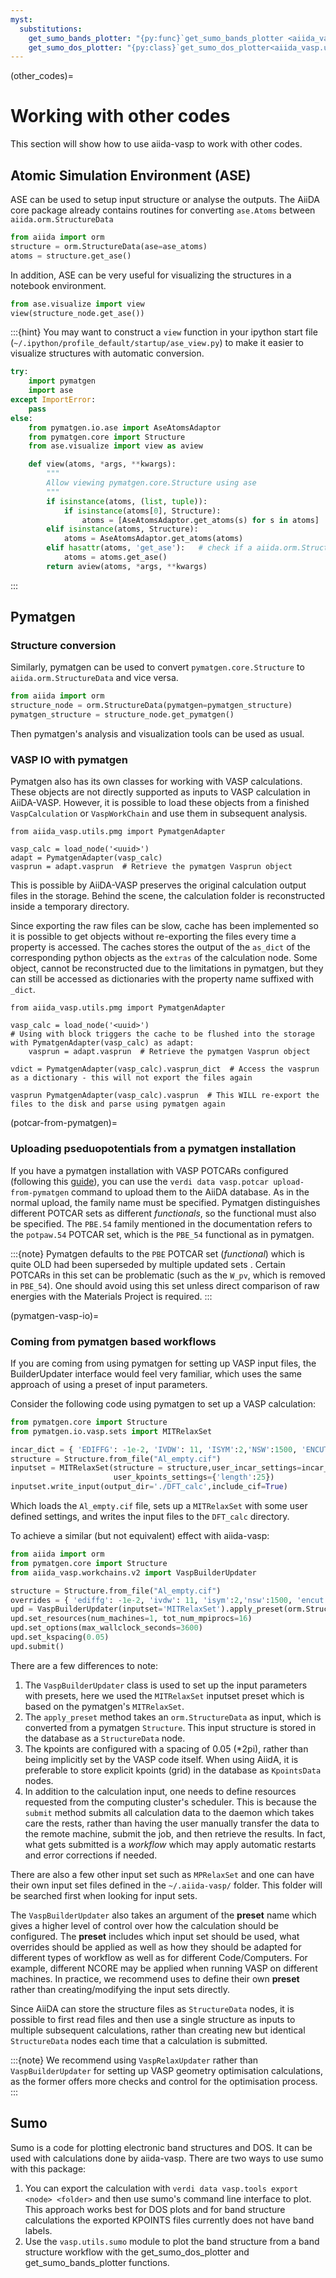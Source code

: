 ```yaml
---
myst:
  substitutions:
    get_sumo_bands_plotter: "{py:func}`get_sumo_bands_plotter <aiida_vasp.utils.sumo.get_sumo_bands_plotter>`"
    get_sumo_dos_plotter: "{py:class}`get_sumo_dos_plotter<aiida_vasp.utils.sumo.get_sumo_dos_plotter>`"
---
```


(other_codes)=
# Working with other codes

This section will show how to use aiida-vasp to work with other codes.

## Atomic Simulation Environment (ASE)

ASE can be used to setup input structure or analyse the outputs. The AiiDA core package
already contains routines for converting `ase.Atoms` between `aiida.orm.StructureData`

```python
from aiida import orm
structure = orm.StructureData(ase=ase_atoms)
atoms = structure.get_ase()
```

In addition, ASE can be very useful for visualizing the structures in a notebook environment.

```python
from ase.visualize import view
view(structure_node.get_ase())
```

:::{hint}
You may want to construct a `view` function in your ipython start file (`~/.ipython/profile_default/startup/ase_view.py`) to make it easier to visualize structures with automatic conversion.

```python
try:
    import pymatgen
    import ase
except ImportError:
    pass
else:
    from pymatgen.io.ase import AseAtomsAdaptor
    from pymatgen.core import Structure
    from ase.visualize import view as aview

    def view(atoms, *args, **kwargs):
        """
        Allow viewing pymatgen.core.Structure using ase
        """
        if isinstance(atoms, (list, tuple)):
            if isinstance(atoms[0], Structure):
                atoms = [AseAtomsAdaptor.get_atoms(s) for s in atoms]
        elif isinstance(atoms, Structure):
            atoms = AseAtomsAdaptor.get_atoms(atoms)
        elif hasattr(atoms, 'get_ase'):   # check if a aiida.orm.StructureData
            atoms = atoms.get_ase()
        return aview(atoms, *args, **kwargs)
```

:::


## Pymatgen

### Structure conversion

Similarly, pymatgen can be used to convert `pymatgen.core.Structure` to `aiida.orm.StructureData` and vice versa.

```python
from aiida import orm
structure_node = orm.StructureData(pymatgen=pymatgen_structure)
pymatgen_structure = structure_node.get_pymatgen()
```

Then pymatgen's analysis and visualization tools can be used as usual.

### VASP IO with pymatgen

Pymatgen also has its own classes for working with VASP calculations. These objects are not directly supported as inputs to VASP calculation in AiiDA-VASP.
However, it is possible to load these objects from a finished `VaspCalculation` or `VaspWorkChain` and use them in subsequent analysis.

```
from aiida_vasp.utils.pmg import PymatgenAdapter

vasp_calc = load_node('<uuid>')
adapt = PymatgenAdapter(vasp_calc)
vasprun = adapt.vasprun  # Retrieve the pymatgen Vasprun object
```

This is possible by AiiDA-VASP preserves the original calculation output files in the storage.
Behind the scene, the calculation folder is reconstructed inside a temporary directory.

Since exporting the raw files can be slow, cache has been implemented so it is possible to get objects without re-exporting the files every time a property is accessed.
The caches stores the output of the `as_dict` of the corresponding python objects as the `extras` of the calculation node.
Some object, cannot be reconstructed due to the limitations in pymatgen, but they can still be accessed as dictionaries with the property name suffixed with `_dict`.

```
from aiida_vasp.utils.pmg import PymatgenAdapter

vasp_calc = load_node('<uuid>')
# Using with block triggers the cache to be flushed into the storage
with PymatgenAdapter(vasp_calc) as adapt:
    vasprun = adapt.vasprun  # Retrieve the pymatgen Vasprun object

vdict = PymatgenAdapter(vasp_calc).vasprun_dict  # Access the vasprun as a dictionary - this will not export the files again

vasprun PymatgenAdapter(vasp_calc).vasprun  # This WILL re-export the files to the disk and parse using pymatgen again
```

(potcar-from-pymatgen)=
### Uploading pseduopotentials from a pymatgen installation

If you have a pymatgen installation with VASP POTCARs configured (following this [guide](https://pymatgen.org/installation.html#potcar-setup)), you can use the `verdi data vasp.potcar upload-from-pymatgen` command to upload them to the AiiDA database.
As in the normal upload, the family name must be specified.
Pymatgen distinguishes different POTCAR sets as different *functionals*, so the functional must also be specified.
The `PBE.54` family mentioned in the documentation refers to the `potpaw.54` POTCAR set, which is the `PBE_54` functional as in pymatgen.

:::{note}
Pymatgen defaults to the `PBE` POTCAR set (*functional*) which is quite OLD had been superseded by multiple updated sets .
Certain POTCARs in this set can be problematic (such as the `W_pv`, which is removed in `PBE_54`).
One should avoid using this set unless direct comparison of raw energies with the Materials Project is required.
:::



(pymatgen-vasp-io)=
### Coming from pymatgen based workflows

If you are coming from using pymatgen for setting up VASP input files, the BuilderUpdater interface would feel
very familiar, which uses the same approach of using a preset of input parameters.

Consider the following code using pymatgen to set up a VASP calculation:

```python
from pymatgen.core import Structure
from pymatgen.io.vasp.sets import MITRelaxSet

incar_dict = { 'EDIFFG': -1e-2, 'IVDW': 11, 'ISYM':2,'NSW':1500, 'ENCUT':520}
structure = Structure.from_file("Al_empty.cif")
inputset = MITRelaxSet(structure = structure,user_incar_settings=incar_dict,
                       user_kpoints_settings={'length':25})
inputset.write_input(output_dir='./DFT_calc',include_cif=True)
```

Which loads the `Al_empty.cif` file, sets up a `MITRelaxSet` with some user defined settings, and writes the input files to the `DFT_calc` directory.

To achieve a similar (but not equivalent) effect with aiida-vasp:

```python
from aiida import orm
from pymatgen.core import Structure
from aiida_vasp.workchains.v2 import VaspBuilderUpdater

structure = Structure.from_file("Al_empty.cif")
overrides = { 'ediffg': -1e-2, 'ivdw': 11, 'isym':2,'nsw':1500, 'encut':520}
upd = VaspBuilderUpdater(inputset='MITRelaxSet').apply_preset(orm.StructureData(pymatgen=structure), code='vasp-6.4.2@localhost', overrides=overrides)
upd.set_resources(num_machines=1, tot_num_mpiprocs=16)
upd.set_options(max_wallclock_seconds=3600)
upd.set_kspacing(0.05)
upd.submit()
```

There are a few differences to note:

1. The `VaspBuilderUpdater` class is used to set up the input parameters with presets, here we used the `MITRelaxSet` inputset preset which is based on the pymatgen's `MITRelaxSet`.
2. The `apply_preset` method takes an `orm.StructureData` as input, which is converted from a pymatgen `Structure`. This input structure is stored in the database as a `StructureData` node.
3. The kpoints are configured with a spacing of 0.05 (*2pi), rather than being implicitly set by the VASP code itself. When using AiidA, it is preferable to store explicit kpoints (grid) in the database as `KpointsData` nodes.
4. In addition to the calculation input, one needs to define resources requested from the computing cluster's scheduler. This is because the `submit` method submits all calculation data to the daemon which takes care the rests, rather than having the user manually transfer the data to the remote machine, submit the job, and then retrieve the results. In fact, what gets submitted is a *workflow* which may apply automatic restarts and error corrections if needed.

There are also a few other input set such as `MPRelaxSet` and one can have their own input set files defined in the `~/.aiida-vasp/` folder. This folder will be searched first when looking for input sets.

The `VaspBuilderUpdater` also takes an argument of the **preset** name which gives a higher level of control over how the calculation
should be configured. The **preset** includes which input set should be used, what overrides should be applied as well as how they should be adapted for different types of workflow as well as for different Code/Computers.
For example, different NCORE may be applied when running VASP on different machines.
In practice, we recommend uses to define their own **preset** rather than creating/modifying the input sets directly.

Since AiiDA can store the structure files as `StructureData` nodes, it is possible to first read files and then use a single structure as inputs to multiple subsequent calculations, rather than creating new but identical ` StructureData` nodes each time that a calculation is submitted.

:::{note}
We recommend using `VaspRelaxUpdater` rather than `VaspBuilderUpdater` for setting up VASP geometry optimisation calculations, as the former offers more checks and control for the optimisation process.
:::


## Sumo

Sumo is a code for plotting electronic band structures and DOS. It can be used with calculations done by aiida-vasp. There are two ways to use sumo with this package:

1. You can export the calculation with `verdi data vasp.tools export <node> <folder>` and then use sumo's command line interface to plot.
   This approach works best for DOS plots and for band structure calculations the exported KPOINTS files currently does not have band labels.
2. Use the `vasp.utils.sumo` module to plot the band structure from a band structure workflow with the get_sumo_dos_plotter and get_sumo_bands_plotter functions.
